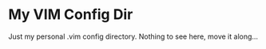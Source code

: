 # My VIM Config Dir #

Just my personal .vim config directory. Nothing to see here, move it along...
